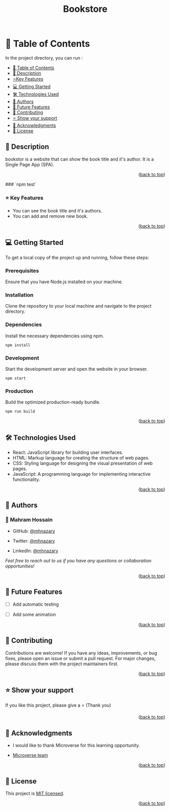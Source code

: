 <a name="readme-top"></a>
  
<div align="center">
  <br/>

  <h1><b>Bookstore</b></h1>

  <br/>
</div>

<!-- TABLE OF CONTENTS -->
# 📗 Table of Contents
In the project directory, you can run :

- [📗 Table of Contents](#table-of-contents)
- [📖 Description](#description)
- [⭐️Key Features](#key-features)
- [💻 Getting Started](#getting-started)
- [🛠 Technologies Used](#technologies-used)
- [👥 Authors ](#-authors-)
- [:telescope: Future Features](#future-features)
- [🤝 Contributing](#contributing)
- [⭐️ Show your support ](#️-show-your-support-)
- [🙏 Acknowledgments ](#-acknowledgments-)
- [📝 License](#license)

<!-- DESCRIPTION -->
## 📖 Description <a name="description"></a>

bookstor is a website that can show the book title and it's author. It is a Single Page App (SPA).

<p align="right">(<a href="#readme-top">back to top</a>)</p>
### `npm test` 

<!-- FEATURES -->
### ⭐️ Key Features <a name="key-features"></a>

- You can see the book title and it's authors.
- You can add and remove new book.

<p align="right">(<a href="#readme-top">back to top</a>)</p>

<!-- GETTING STARTED -->
## 💻 Getting Started <a name="getting-started"></a>

To get a local copy of the project up and running, follow these steps:

### Prerequisites
Ensure that you have Node.js installed on your machine.

### Installation
Clone the repository to your local machine and navigate to the project directory.

### Dependencies
Install the necessary dependencies using npm.

```shell
npm install
```

### Development
Start the development server and open the website in your browser.

```shell
npm start
```

### Production
Build the optimized production-ready bundle.

```shell
npm run build
```

<p align="right">(<a href="#readme-top">back to top</a>)</p>

<!-- TECHNOLOGIES USED -->
## 🛠 Technologies Used <a name="technologies-used"></a>

- React: JavaScript library for building user interfaces.
- HTML: Markup language for creating the structure of web pages.
- CSS: Styling language for designing the visual presentation of web pages.
- JavaScript: A programming language for implementing interactive functionality.

<p align="right">(<a href="#readme-top">back to top</a>)</p>

<!-- AUTHORS -->
## 👥 Authors <a name="authors"></a>

### 👤 **Mahram Hossain**  

  - GitHub: [@mhnazary](https://github.com/mhnazary)

  - Twitter: [@mhnazary](https://twitter.com/mh_nazary)

  - LinkedIn: [@mhnazary](https://www.linkedin.com/in/mh-nazary-515686204/)

  _Feel free to reach out to us if you have any questions or collaboration opportunities!_


<p align="right">(<a href="#readme-top">back to top</a>)</p>

## :telescope: Future Features <a name="future-features"></a>


- [ ] Add automatic testing
- [ ] Add some animation


<p align="right">(<a href="#readme-top">back to top</a>)</p>

<!-- CONTRIBUTING -->
## 🤝 Contributing <a name="contributing"></a>

Contributions are welcome! If you have any ideas, improvements, or bug fixes, please open an issue or submit a pull request. For major changes, please discuss them with the project maintainers first.

<p align="right">(<a href="#readme-top">back to top</a>)</p>

<!-- SUPPORT -->

## ⭐️ Show your support <a name="support"></a>

 
If you like this project, please give a ⭐️ (Thank you)

<p align="right">(<a href="#readme-top">back to top</a>)</p>

<!-- ACKNOWLEDGEMENTS -->


## 🙏 Acknowledgments <a name="acknowledgements"></a>


- I would like to thank Microverse for this learning opportunity.

- [Microverse team](https://microverse.org/)


<p align="right">(<a href="#readme-top">back to top</a>)</p>


<!-- LICENSE -->
## 📝 License <a name="license"></a>

This project is [MIT licensed](LICENSE).

<p align="right">(<a href="#readme-top">back to top</a>)</p>
